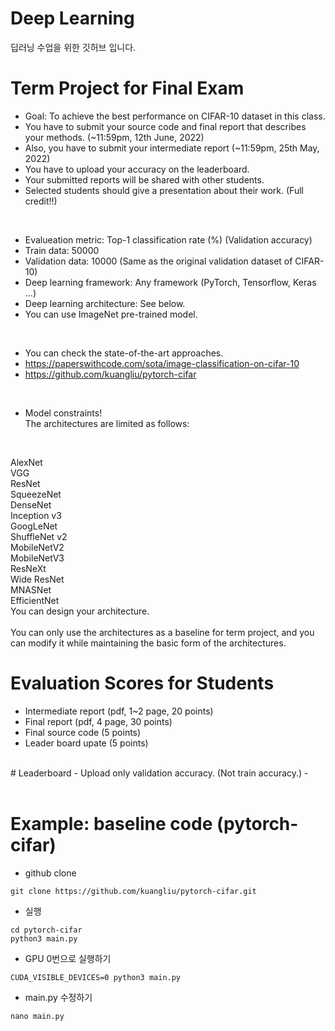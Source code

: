 # Deep Learning
딥러닝 수업을 위한 깃허브 입니다.

# Term Project for Final Exam
- Goal: To achieve the best performance on CIFAR-10 dataset in this class.
- You have to submit your source code and final report that describes your methods. (~11:59pm, 12th June, 2022)
- Also, you have to submit your intermediate report (~11:59pm, 25th May, 2022)
- You have to upload your accuracy on the leaderboard.
- Your submitted reports will be shared with other students.
- Selected students should give a presentation about their work. (Full credit!!)
<br>

- Evalueation metric: Top-1 classification rate (%) (Validation accuracy)
- Train data: 50000
- Validation data: 10000 (Same as the original validation dataset of CIFAR-10)
- Deep learning framework: Any framework (PyTorch, Tensorflow, Keras ...)
- Deep learning architecture: See below.
- You can use ImageNet pre-trained model.
<br>

- You can check the state-of-the-art approaches.
- https://paperswithcode.com/sota/image-classification-on-cifar-10
- https://github.com/kuangliu/pytorch-cifar
<br>

- Model constraints!<br>
The architectures are limited as follows:
<br>

AlexNet<br>
VGG<br>
ResNet<br>
SqueezeNet<br>
DenseNet<br>
Inception v3<br>
GoogLeNet<br>
ShuffleNet v2<br>
MobileNetV2<br>
MobileNetV3<br>
ResNeXt<br>
Wide ResNet<br>
MNASNet<br>
EfficientNet<br>
You can design your architecture.<br>
<br>
You can only use the architectures as a baseline for term project, and you can modify it while maintaining the basic form of the architectures.
<br>

# Evaluation Scores for Students
- Intermediate report (pdf, 1~2 page, 20 points)
- Final report (pdf, 4 page, 30 points)
- Final source code (5 points)
- Leader board upate (5 points)
<br>
# Leaderboard
- Upload only validation accuracy. (Not train accuracy.)
- 
<br>
<br>



# Example: baseline code (pytorch-cifar)
- github clone
```
git clone https://github.com/kuangliu/pytorch-cifar.git
```

- 실행
```
cd pytorch-cifar
python3 main.py
```

- GPU 0번으로 실행하기
```
CUDA_VISIBLE_DEVICES=0 python3 main.py
```

- main.py 수정하기
```
nano main.py
```
